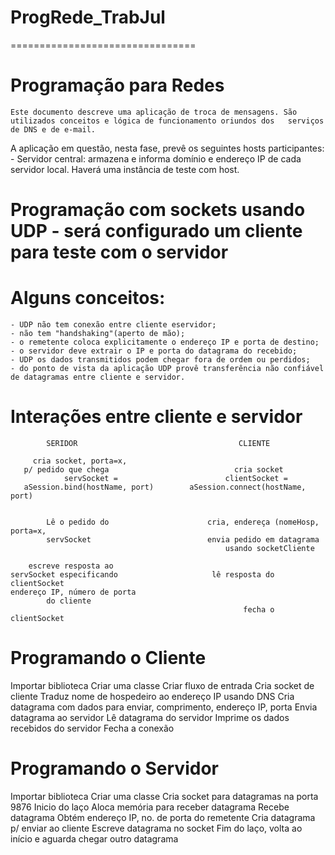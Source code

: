 # ProgRede_TrabJul
================================
# Programação para Redes
    Este documento descreve uma aplicação de troca de mensagens. São utilizados conceitos e lógica de funcionamento oriundos dos   serviços de DNS e de e-mail.
  A aplicação em questão, nesta fase, prevê os seguintes hosts participantes:
    - Servidor central: armazena e informa domínio e endereço IP de cada servidor local. Haverá uma instância de teste com host.

# Programação com sockets usando UDP - será configurado um cliente para teste com o servidor
# Alguns conceitos:
    - UDP não tem conexão entre cliente eservidor;
    - não tem "handshaking"(aperto de mão);
    - o remetente coloca explicitamente o endereço IP e porta de destino;
    - o servidor deve extrair o IP e porta do datagrama do recebido;
    - UDP os dados transmitidos podem chegar fora de ordem ou perdidos;
    - do ponto de vista da aplicação UDP provê transferência não confiável de datagramas entre cliente e servidor.

# Interações entre cliente e servidor

            SERIDOR                                    CLIENTE
            
         cria socket, porta=x,
       p/ pedido que chega                            cria socket
                servSocket =                        clientSocket = 
       aSession.bind(hostName, port)        aSession.connect(hostName, port)
        
        
            Lê o pedido do                      cria, endereça (nomeHosp, porta=x,
            servSocket                          envia pedido em datagrama
                                                    usando socketCliente
                                                    
        escreve resposta ao                    
    servSocket especificando                     lê resposta do clientSocket
    endereço IP, número de porta 
            do cliente
                                                        fecha o clientSocket
                                                        
# Programando o Cliente

Importar biblioteca
Criar uma classe
Criar fluxo de entrada
Cria socket de cliente
Traduz  nome de hospedeiro ao endereço IP usando DNS
Cria datagrama com dados para enviar, comprimento, endereço IP, porta
Envia datagrama ao servidor
Lê datagrama do servidor
Imprime os dados recebidos do servidor
Fecha a conexão

# Programando o Servidor
Importar biblioteca
Criar uma classe
Cria socket para datagramas na porta 9876
Inicio do laço
Aloca memória para receber datagrama
Recebe datagrama
Obtém endereço IP, no. de porta do remetente
Cria datagrama p/ enviar ao cliente
Escreve datagrama no socket
Fim do laço, volta ao início e aguarda chegar outro datagrama

